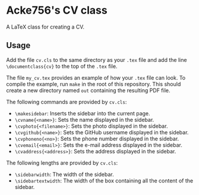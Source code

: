 # Acke756's CV class

A LaTeX class for creating a CV.

## Usage

Add the file `cv.cls` to the same directory as your `.tex` file and add the line
`\documentclass{cv}` to the top of the `.tex` file.

The file `my_cv.tex` provides an example of how your `.tex` file can look. To
compile the example, run `make` in the root of this repository. This should
create a new directory named `out` containing the resulting PDF file.

The following commands are provided by `cv.cls`:
- `\makesidebar`: Inserts the sidebar into the current page.
- `\cvname{<name>}`: Sets the name displayed in the sidebar.
- `\cvphoto{<filename>}`: Sets the photo displayed in the sidebar.
- `\cvgithub{<name>}`: Sets the GitHub username displayed in the sidebar.
- `\cvphoneno{<no>}`: Sets the phone number displayed in the sidebar.
- `\cvemail{<email>}`: Sets the e-mail address displayed in the sidebar.
- `\cvaddress{<address>}`: Sets the address displayed in the sidebar.

The following lengths are provided by `cv.cls`:
- `\sidebarwidth`: The width of the sidebar.
- `\sidebartextwidth`: The width of the box containing all the content of the
  sidebar.
